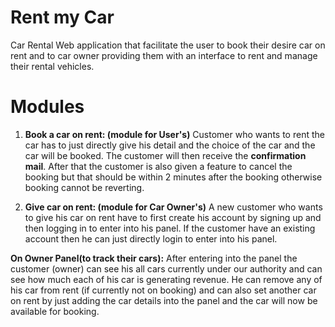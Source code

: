 # Rent my Car
Car Rental Web application that facilitate the user to book their desire car on rent and to car owner providing them with an interface to rent and manage their rental vehicles.

# Modules 
1) **Book a car on rent: (module for User's)** Customer who wants to rent the car has to just directly give his detail and the choice of the car and the car will be booked. The customer will then receive the **confirmation mail**. After that the customer is also given a feature to cancel the booking but that should be within 2 minutes after the booking otherwise booking cannot be reverting.

2) **Give car on rent: (module for Car Owner's)** A new customer who wants to give his car on rent have to first create his account by signing up and then logging in to enter into his panel. If the customer have an existing account then he can just directly login to enter into his panel. 

**On Owner Panel(to track their cars):** After entering into the panel the customer (owner) can see his all cars currently under our authority and can see how much each of his car is generating revenue. He can remove any of his car from rent (if currently not on booking) and can also set another car on rent by just adding the car details into the panel and the car will now be available for booking.
